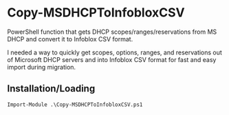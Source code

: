 # Copy-MSDHCPToInfobloxCSV
PowerShell function that gets DHCP scopes/ranges/reservations from MS DHCP and convert it to Infoblox CSV format.

I needed a way to quickly get scopes, options, ranges, and reservations out of Microsoft DHCP servers and into Infoblox CSV format for fast and easy import during migration.

## Installation/Loading
```console
Import-Module .\Copy-MSDHCPToInfobloxCSV.ps1
```
